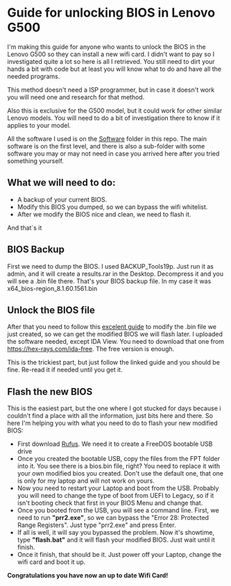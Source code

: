 # Guide for unlocking BIOS in Lenovo G500

I'm making this guide for anyone who wants to unlock the BIOS in the Lenovo G500 so they can install a new wifi card. I didn't want to pay so I investigated quite a lot so here is all I retrieved. You still need to dirt your hands a bit with code but at least you will know what to do and have all the needed programs.

This method doesn't need a ISP programmer, but in case it doesn't work you will need one and research for that method.

Also this is exclusive for the G500 model, but it could work for other similar Lenovo models. You will need to do a bit of investigation there to know if it applies to your model.

All the software I used is on the [Software](https://github.com/jfernando-huarezr/unlock-bios-g500/tree/main/Software) folder in this repo. The main software is on the first level, and there is also a sub-folder with some software you may or may not need in case you arrived here after you tried something yourself.

## What we will need to do:

- A backup of your current BIOS. 
- Modify this BIOS you dumped, so we can bypass the wifi whitelist. 
- After we modify the BIOS nice and clean, we need to flash it.

And that´s it

## BIOS Backup

First we need to dump the BIOS. I used BACKUP_Tools19p. Just run it as admin, and it will create a results.rar in the Desktop. Decompress it and you will see a .bin file there. That's your BIOS backup file. In my case it was x64_bios-region_8.1.60.1561.bin

## Unlock the BIOS file

After that you need to follow this [excelent guide](https://medium.com/@p0358/removing-wlan-wwan-bios-whitelist-on-a-lenovo-laptop-to-use-a-custom-wi-fi-card-f6033a5a5e5a) to modify the .bin file we just created, so we can get the modified BIOS we will flash later. I uploaded the software needed, except IDA View. You need to download that one from https://hex-rays.com/ida-free. The free version is enough.

This is the trickiest part, but just follow the linked guide and you should be fine. Re-read it if needed until you get it.

## Flash the new BIOS

This is the easiest part, but the one where I got stucked for days because i couldn't find a place with all the information, just bits here and there. So here I'm helping you with what you need to do to flash your new modified BIOS:

- First download [Rufus](https://rufus.ie/en/). We need it to create a FreeDOS bootable USB drive
- Once you created the bootable USB, copy the files from the FPT folder into it. You see there is a bios.bin file, right? You need to replace it with your own modified bios you created. Don't use the default one, that one is only for my laptop and will not work on yours.
- Now you need to restart your Laptop and boot from the USB. Probably you will need to change the type of boot from UEFI to Legacy, so if it isn't booting check that first in your BIOS Menu and change that.
- Once you booted from the USB, you will see a command line. First, we need to run  **"prr2.exe"**, so we can bypass the "Error 28: Protected Range Registers". Just type "prr2.exe" and press Enter.
- If all is well, it will say you bypassed the problem. Now it's showtime, type **"flash.bat"** and it will flash your modified BIOS. Just wait until it finish. 
- Once it finish, that should be it. Just power off your Laptop, change the wifi card and boot it up. 

**Congratulations you have now an up to date Wifi Card!**
